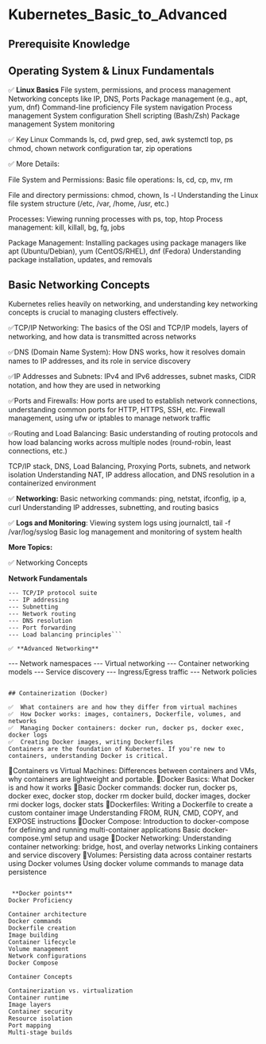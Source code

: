# Kubernetes_Basic_to_Advanced


## Prerequisite Knowledge

## Operating System & Linux Fundamentals
✅ **Linux Basics**
File system, permissions, and process management
Networking concepts like IP, DNS, Ports
Package management (e.g., apt, yum, dnf)
Command-line proficiency
File system navigation
Process management
System configuration
Shell scripting (Bash/Zsh)
Package management
System monitoring

✅ Key Linux Commands
ls, cd, pwd
grep, sed, awk
systemctl
top, ps
chmod, chown
network configuration
tar, zip operations

✅ More Details:

File System and Permissions:
Basic file operations: ls, cd, cp, mv, rm

File and directory permissions: chmod, chown, ls -l
Understanding the Linux file system structure (/etc, /var, /home, /usr, etc.)

Processes:
Viewing running processes with ps, top, htop
Process management: kill, killall, bg, fg, jobs

Package Management:
Installing packages using package managers like apt (Ubuntu/Debian), yum (CentOS/RHEL), dnf (Fedora)
Understanding package installation, updates, and removals

## Basic Networking Concepts

Kubernetes relies heavily on networking, and understanding key networking concepts is crucial to managing clusters effectively.

✅TCP/IP Networking:
The basics of the OSI and TCP/IP models, layers of networking, and how data is transmitted across networks

✅DNS (Domain Name System):
How DNS works, how it resolves domain names to IP addresses, and its role in service discovery

✅IP Addresses and Subnets:
IPv4 and IPv6 addresses, subnet masks, CIDR notation, and how they are used in networking

✅Ports and Firewalls:
How ports are used to establish network connections, understanding common ports for HTTP, HTTPS, SSH, etc.
Firewall management, using ufw or iptables to manage network traffic

✅Routing and Load Balancing:
Basic understanding of routing protocols and how load balancing works across multiple nodes (round-robin, least connections, etc.)

TCP/IP stack, DNS, Load Balancing, Proxying
Ports, subnets, and network isolation
Understanding NAT, IP address allocation, and DNS resolution in a containerized environment

✅ **Networking:**
Basic networking commands: ping, netstat, ifconfig, ip a, curl
Understanding IP addresses, subnetting, and routing basics

✅ **Logs and Monitoring**:
Viewing system logs using journalctl, tail -f /var/log/syslog
Basic log management and monitoring of system health

**More Topics:**

✅ Networking Concepts

**Network Fundamentals**
```--- OSI Model layers
--- TCP/IP protocol suite
--- IP addressing
--- Subnetting
--- Network routing
--- DNS resolution
--- Port forwarding
--- Load balancing principles```

✅ **Advanced Networking**
```
--- Network namespaces
--- Virtual networking
--- Container networking models
--- Service discovery
--- Ingress/Egress traffic
--- Network policies
```

## Containerization (Docker)

✅  What containers are and how they differ from virtual machines
✅  How Docker works: images, containers, Dockerfile, volumes, and networks
✅  Managing Docker containers: docker run, docker ps, docker exec, docker logs
✅  Creating Docker images, writing Dockerfiles
Containers are the foundation of Kubernetes. If you're new to containers, understanding Docker is critical.
```
🔹Containers vs Virtual Machines:
Differences between containers and VMs, why containers are lightweight and portable.
🔹Docker Basics:
What Docker is and how it works
🔹Basic Docker commands:
docker run, docker ps, docker exec, docker stop, docker rm
docker build, docker images, docker rmi
docker logs, docker stats
🔹Dockerfiles:
Writing a Dockerfile to create a custom container image
Understanding FROM, RUN, CMD, COPY, and EXPOSE instructions
🔹Docker Compose:
Introduction to docker-compose for defining and running multi-container applications
Basic docker-compose.yml setup and usage
🔹Docker Networking:
Understanding container networking: bridge, host, and overlay networks
Linking containers and service discovery
🔹Volumes:
Persisting data across container restarts using Docker volumes
Using docker volume commands to manage data persistence
```

 **Docker points**
Docker Proficiency

Container architecture
Docker commands
Dockerfile creation
Image building
Container lifecycle
Volume management
Network configurations
Docker Compose

Container Concepts

Containerization vs. virtualization
Container runtime
Image layers
Container security
Resource isolation
Port mapping
Multi-stage builds












